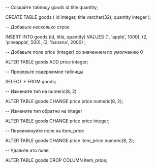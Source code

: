 --  Создайте таблицу goods id title quantity;

CREATE TABLE goods (
	id integer,
	title varchar(32),
	quantity integer
); 



-- Добавьте несколько строк

INSERT INTO goods (id, title, quantity) VALUES
(1, 'apple', 1000),
(2, 'pineapple', 500),
(3, 'banana', 2000)
;



-- Добавьте поле price (integer) со значением по умолчанию 0

ALTER TABLE goods
ADD price integer;



-- Проверьте содержимое таблицы

SELECT * 
FROM goods;



-- Измените тип на numeric(8, 2)

ALTER TABLE goods
CHANGE price price numeric(8, 2);



-- Измените тип обратно на integer

ALTER TABLE goods
CHANGE price price integer;



-- Переименуйте поле на item_price

ALTER TABLE goods
CHANGE price item_price numeric(8, 2);



-- Удалите это поле

ALTER TABLE goods
DROP COLUMN item_price;
